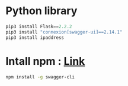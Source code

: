 # Python library
```python
pip3 install Flask==2.2.2
pip3 install "connexion[swagger-ui]==2.14.1"
pip3 install ipaddress
```

# Intall npm : [Link](https://nodejs.org/en/download/)
```bash
npm install -g swagger-cli
```